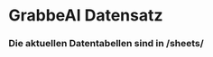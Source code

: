 























































































































































# GrabbeAI Datensatz





### Die aktuellen Datentabellen sind in /sheets/


